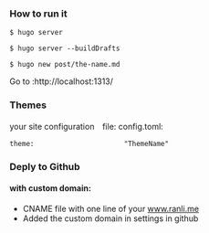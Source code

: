 ### How to run it
```
$ hugo server

$ hugo server --buildDrafts

$ hugo new post/the-name.md
```

Go to :http://localhost:1313/


### Themes
your site configuration　file: config.toml:
```
theme:                      "ThemeName"
```

### Deply to Github

#### with custom domain:
- CNAME file with one line of your www.ranli.me
- Added the custom domain in settings in github
